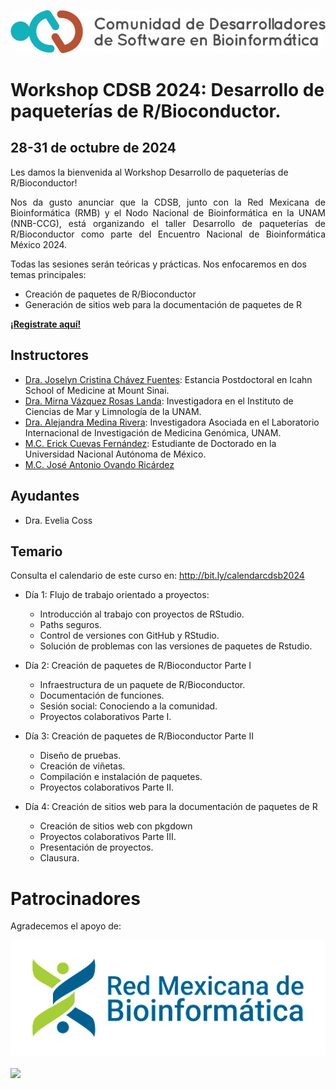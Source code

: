 ![](img/logo.png)

# Workshop CDSB 2024: Desarrollo de paqueterías de R/Bioconductor.

## 28-31 de octubre de 2024

Les damos la bienvenida al Workshop Desarrollo de paqueterías de R/Bioconductor! 

<p align="justify">
Nos da gusto anunciar que la CDSB, junto con la Red Mexicana de Bioinformática (RMB) y el Nodo Nacional de Bioinformática en la UNAM (NNB-CCG), está organizando el taller Desarrollo de paqueterías de R/Bioconductor como parte del Encuentro Nacional de Bioinformática México 2024.

Todas las sesiones serán teóricas y prácticas. Nos enfocaremos en dos temas principales: 
</p>

- Creación de paquetes de R/Bioconductor
- Generación de sitios web para la documentación de paquetes de R

[**¡Registrate aquí!**](https://www.nnb.unam.mx/EBM2024/registro/)


## Instructores

- [Dra. Joselyn Cristina Chávez Fuentes](https://comunidadbioinfo.github.io/es/authors/josschavezf/): Estancia Postdoctoral en Icahn School of Medicine at Mount Sinai.
- [Dra. Mirna Vázquez Rosas Landa](https://comunidadbioinfo.github.io/es/authors/mirnavrl/): Investigadora en el Instituto de Ciencias de Mar y Limnología de la UNAM.
- [Dra. Alejandra Medina Rivera](https://comunidadbioinfo.github.io/es/authors/amedina/): Investigadora Asociada en el Laboratorio Internacional de Investigación de Medicina Genómica, UNAM. 
- [M.C. Erick Cuevas Fernández](https://comunidadbioinfo.github.io/es/authors/erickcufe/): Estudiante de Doctorado en la Universidad Nacional Autónoma de México.
- [M.C. José Antonio Ovando Ricárdez](https://comunidadbioinfo.github.io/es/authors/joseovando/)

## Ayudantes

- Dra. Evelia Coss

## Temario 

Consulta el calendario de este curso en: <http://bit.ly/calendarcdsb2024>

- Día 1: Flujo de trabajo orientado a proyectos:
  - Introducción al trabajo con proyectos de RStudio.
  - Paths seguros.
  - Control de versiones con GitHub y RStudio. 
  - Solución de problemas con las versiones de paquetes de Rstudio.

- Día 2: Creación de paquetes de R/Bioconductor Parte I
  
  - Infraestructura de un paquete de R/Bioconductor.
  - Documentación de funciones.
  - Sesión social: Conociendo a la comunidad.
  - Proyectos colaborativos Parte I.

- Día 3: Creación de paquetes de R/Bioconductor Parte II
  - Diseño de pruebas.
  - Creación de viñetas.
  - Compilación e instalación de paquetes.
  - Proyectos colaborativos Parte II.

- Día 4: Creación de sitios web para la documentación de paquetes de R
  - Creación de sitios web con pkgdown 
  - Proyectos colaborativos Parte III. 
  - Presentación de proyectos.
  - Clausura.

# Patrocinadores

Agradecemos el apoyo de:

![](img/rmb.png)

<a href="https://www.nnb.unam.mx/"><img src="https://www.nnb.unam.mx/wp-content/uploads/2021/04/logo-principal.png" width="400px" align="center"/></a>

